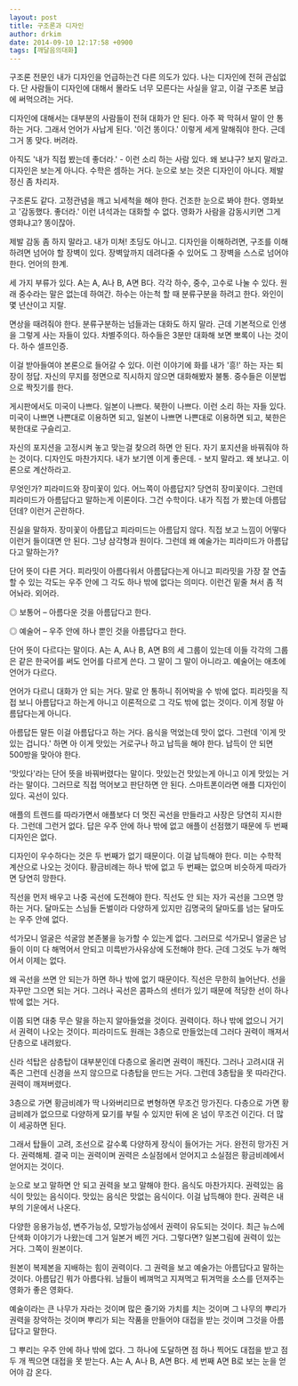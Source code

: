 ```yaml
---
layout: post
title: 구조론과 디자인
author: drkim
date: 2014-09-10 12:17:58 +0900
tags: [깨달음의대화]
---
```

구조론 전문인 내가 디자인을 언급하는건 다른 의도가 있다. 나는 디자인에 전혀 관심없다. 단 사람들이 디자인에 대해서 몰라도 너무 모른다는 사실을 알고, 이걸 구조론 보급에 써먹으려는 거다. 

  


디자인에 대해서는 대부분의 사람들이 전혀 대화가 안 된다. 아주 꽉 막혀서 말이 안 통하는 거다. 그래서 언어가 사납게 된다. '이건 똥이다.' 이렇게 세게 말해줘야 한다. 근데 그거 똥 맞다. 버려라. 

  


아직도 '내가 직접 봤는데 좋더라.' - 이런 소리 하는 사람 있다. 왜 보냐구? 보지 말라고. 디자인은 보는게 아니다. 수학은 셈하는 거다. 눈으로 보는 것은 디자인이 아니다. 제발 정신 좀 차리자. 

  


구조론도 같다. 고정관념을 깨고 뇌세척을 해야 한다. 건조한 눈으로 봐야 한다. 영화보고 '감동했다. 좋더라.' 이런 녀석과는 대화할 수 없다. 영화가 사람을 감동시키면 그게 영화냐고? 똥이잖아. 

  


제발 감동 좀 하지 말라고. 내가 미쳐! 초딩도 아니고. 디자인을 이해하려면, 구조를 이해하려면 넘어야 할 장벽이 있다. 장벽앞까지 데려다줄 수 있어도 그 장벽을 스스로 넘어야 한다. 언어의 한계. 

  


세 가지 부류가 있다. A는 A, A나 B, A면 B다. 각각 하수, 중수, 고수로 나눌 수 있다. 원래 중수라는 말은 없는데 하여간. 하수는 아는척 할 때 분류구분을 하려고 한다. 와인이 몇 년산이고 지랄. 

  


면상을 때려줘야 한다. 분류구분하는 넘들과는 대화도 하지 말라. 근데 기본적으로 인생을 그렇게 사는 자들이 있다. 차별주의다. 하수들은 3분만 대화해 보면 뽀록이 나는 것이다. 하수 셀프인증. 

  


이걸 받아들여야 본론으로 들어갈 수 있다. 이런 이야기에 화를 내가 '흥!' 하는 자는 퇴장이 정답. 자신의 무지를 정면으로 직시하지 않으면 대화해봤자 불통. 중수들은 이분법으로 짝짓기를 한다. 

  


게시판에서도 미국이 나쁘다. 일본이 나쁘다. 북한이 나쁘다. 이런 소리 하는 자들 있다. 미국이 나쁘면 나쁜대로 이용하면 되고, 일본이 나쁘면 나쁜대로 이용하면 되고, 북한은 북한대로 구슬리고. 

  


자신의 포지션을 고정시켜 놓고 맞는걸 찾으려 하면 안 된다. 자기 포지션을 바꿔줘야 하는 것이다. 디자인도 마찬가지다. 내가 보기엔 이게 좋은데. - 보지 말라고. 왜 보냐고. 이론으로 계산하라고. 

  


무엇인가? 피라미드와 장미꽃이 있다. 어느쪽이 아름답지? 당연히 장미꽃이다. 그런데 피라미드가 아름답다고 말하는게 이론이다. 그건 수학이다. 내가 직접 가 봤는데 아름답던데? 이런거 곤란하다. 

  


진실을 말하자. 장미꽃이 아름답고 피라미드는 아름답지 않다. 직접 보고 느낌이 어떻다 이런거 들이대면 안 된다. 그냥 삼각형과 원이다. 그런데 왜 예술가는 피라미드가 아름답다고 말하는가? 

  


단어 뜻이 다른 거다. 피라밋이 아름다워서 아름답다는게 아니고 피라밋을 가장 잘 연출할 수 있는 각도는 우주 안에 그 각도 하나 밖에 없다는 의미다. 이런건 밑줄 쳐서 좀 적어놔라. 외어라. 

  


◎ 보통어 – 아름다운 것을 아름답다고 한다.   
      
◎ 예술어 – 우주 안에 하나 뿐인 것을 아름답다고 한다. 

  


단어 뜻이 다르다는 말이다. A는 A, A나 B, A면 B의 세 그룹이 있는데 이들 각각의 그룹은 같은 한국어를 써도 언어를 다르게 쓴다. 그 말이 그 말이 아니라고. 예술어는 애초에 언어가 다르다. 

  


언어가 다르니 대화가 안 되는 거다. 말로 안 통하니 쥐어박을 수 밖에 없다. 피라밋을 직접 보니 아름답다고 하는게 아니고 이론적으로 그 각도 밖에 없는 것이다. 이게 정말 아름답다는게 아니다. 

  


아름답든 말든 이걸 아름답다고 하는 거다. 음식을 먹었는데 맛이 없다. 그런데 '이게 맛있는 겁니다.' 하면 아 이게 맛있는 거로구나 하고 납득을 해야 한다. 납득이 안 되면 500방을 맞아야 한다. 

  


'맛있다'라는 단어 뜻을 바꿔버렸다는 말이다. 맛있는건 맛있는게 아니고 이게 맛있는 거라는 말이다. 그러므로 직접 먹어보고 판단하면 안 된다. 스마트폰이라면 애플 디자인이 있다. 곡선이 있다. 

  


애플의 트렌드를 따라가면서 애플보다 더 멋진 곡선을 만들라고 사장은 당연히 지시한다. 그런데 그런거 없다. 답은 우주 안에 하나 밖에 없고 애플이 선점했기 때문에 두 번째 디자인은 없다. 

  


디자인이 우수하다는 것은 두 번째가 없기 때문이다. 이걸 납득해야 한다. 미는 수학적 계산으로 나오는 것이다. 황금비례는 하나 밖에 없고 두 번째는 없으며 비슷하게 따라가면 당연히 망한다. 

  


직선을 먼저 배우고 나중 곡선에 도전해야 한다. 직선도 안 되는 자가 곡선을 그으면 망하는 거다. 달마도는 스님들 돈벌이라 다양하게 있지만 김명국의 달마도를 넘는 달마도는 우주 안에 없다. 

  


석가모니 얼굴은 석굴암 본존불을 능가할 수 있는게 없다. 그러므로 석가모니 얼굴은 남들이 이미 다 해먹어서 안되고 미륵반가사유상에 도전해야 한다. 근데 그것도 누가 해먹어서 이제는 없다. 

  


왜 곡선을 쓰면 안 되는가 하면 하나 밖에 없기 때문이다. 직선은 무한히 늘어난다. 선을 자꾸만 그으면 되는 거다. 그러나 곡선은 콤파스의 센터가 있기 때문에 적당한 선이 하나 밖에 없는 거다. 

  


이쯤 되면 대충 무슨 말을 하는지 알아들었을 것이다. 권력이다. 하나 밖에 없으니 거기서 권력이 나오는 것이다. 피라미드도 원래는 3층으로 만들었는데 그러다 권력이 깨져서 단층으로 내려왔다. 

  


신라 석탑은 삼층탑이 대부분인데 다층으로 올리면 권력이 깨진다. 그러나 고려시대 귀족은 그런데 신경을 쓰지 않으므로 다층탑을 만드는 거다. 그런데 3층탑을 못 따라간다. 권력이 깨져버렸다. 

  


3층으로 가면 황금비례가 딱 나와버리므로 변형하면 무조건 망가진다. 다층으로 가면 황금비례가 없으므로 다양하게 묘기를 부릴 수 있지만 뒤에 온 넘이 무조건 이긴다. 더 많이 세공하면 된다. 

  


그래서 탑들이 고려, 조선으로 갈수록 다양하게 장식이 들어가는 거다. 완전히 망가진 거다. 권력해체. 결국 미는 권력이며 권력은 소실점에서 얻어지고 소실점은 황금비례에서 얻어지는 것이다. 

  


눈으로 보고 말하면 안 되고 권력을 보고 말해야 한다. 음식도 마찬가지다. 권력있는 음식이 맛있는 음식이다. 맛있는 음식은 맛없는 음식이다. 이걸 납득해야 한다. 권력은 내부의 기운에서 나온다. 

  


다양한 응용가능성, 변주가능성, 모방가능성에서 권력이 유도되는 것이다. 최근 뉴스에 단색화 이야기가 나왔는데 그거 일본거 베낀 거다. 그렇다면? 일본그림에 권력이 있는 거다. 그쪽이 원본이다. 

  


원본이 복제본을 지배하는 힘이 권력이다. 그 권력을 보고 예술가는 아름답다고 말하는 것이다. 아름답긴 뭐가 아름다워. 남들이 베껴먹고 지져먹고 튀겨먹을 소스를 던져주는 영화가 좋은 영화다. 

  


예술이라는 큰 나무가 자라는 것이며 많은 줄기와 가치를 치는 것이며 그 나무의 뿌리가 권력을 장악하는 것이며 뿌리가 되는 작품을 만들어야 대접을 받는 것이며 그것을 아름답다고 말한다. 

  


그 뿌리는 우주 안에 하나 밖에 없다. 그 하나에 도달하면 점 하나 찍어도 대접을 받고 점 두 개 찍으면 대접을 못 받는다. A는 A, A나 B, A면 B다. 세 번째 A면 B로 보는 눈을 얻어야 감 온다.